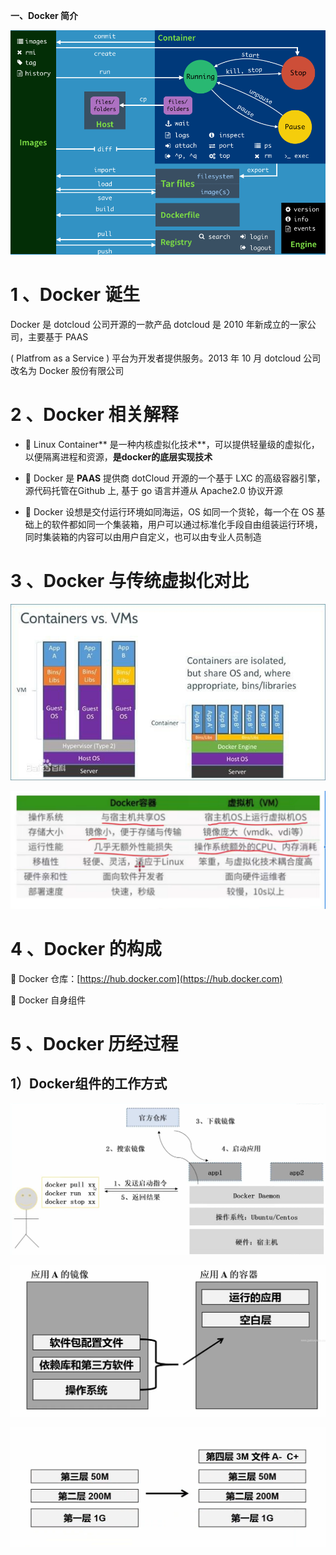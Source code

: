 **一、Docker 简介**

![](images/WEBRESOURCE477b49282745facf252e0347dcd13a7d截图.png)

# 1 、Docker 诞生

Docker 是 dotcloud 公司开源的一款产品 dotcloud 是 2010 年新成立的一家公司，主要基于 PAAS

( Platfrom as a Service ) 平台为开发者提供服务。2013 年 10 月 dotcloud 公司改名为 Docker 股份有限公司

# 2 、Docker 相关解释

-  Linux Container** 是一种内核虚拟化技术**，可以提供轻量级的虚拟化，以便隔离进程和资源，**是docker的底层实现技术**

-  Docker 是 **PAAS** 提供商 dotCloud 开源的一个基于 LXC 的高级容器引擎，源代码托管在Github 上, 基于 go 语言并遵从 Apache2.0      协议开源

-  Docker 设想是交付运行环境如同海运，OS 如同一个货轮，每一个在 OS 基础上的软件都如同一个集装箱，用户可以通过标准化手段自由组装运行环境，同时集装箱的内容可以由用户自定义，也可以由专业人员制造

# 3 、Docker 与传统虚拟化对比

![](images/WEBRESOURCE73ca5b37c83700d211082e230ab4643b截图.png)

![](images/WEBRESOURCE57be4c796e71d073d283c4836eefe1ce截图.png)

# 4 、Docker 的构成

 Docker 仓库：[https://hub.docker.com](https://hub.docker.com)

 Docker 自身组件
	

# 5 、Docker 历经过程

## 1）Docker组件的工作方式

![](images/WEBRESOURCEbf6ac555de809a4135e3e35ca92ffa7a截图.png)

![](images/WEBRESOURCEf71185724d0fe7a2aff41626ff033b26截图.png)




![](images/WEBRESOURCE90d809d96012fcd6dfd6d1edced3cacf截图.png)